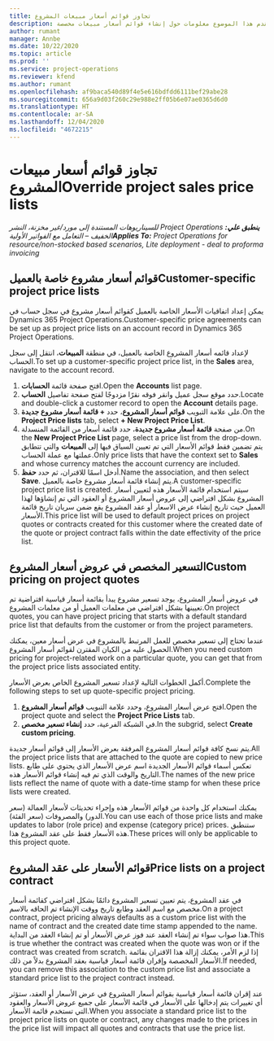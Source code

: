 ```yaml
---
title: تجاوز قوائم أسعار مبيعات المشروع
description: يقدم هذا الموضوع معلومات حول إنشاء قوائم أسعار مبيعات مخصصة.
author: rumant
manager: Annbe
ms.date: 10/22/2020
ms.topic: article
ms.prod: ''
ms.service: project-operations
ms.reviewer: kfend
ms.author: rumant
ms.openlocfilehash: af9baca540d89f4e5e616bdfdd6111bef29abe28
ms.sourcegitcommit: 656a9d03f260c29e988e2ff05b6e07ae0365d6d0
ms.translationtype: HT
ms.contentlocale: ar-SA
ms.lasthandoff: 12/04/2020
ms.locfileid: "4672215"
---
```

# <a name="override-project-sales-price-lists"></a><span data-ttu-id="1087e-103">تجاوز قوائم أسعار مبيعات المشروع</span><span class="sxs-lookup"><span data-stu-id="1087e-103">Override project sales price lists</span></span>

<span data-ttu-id="1087e-104">_**ينطبق علي:** ‏‫Project Operations للسيناريوهات المستندة إلى مورد/غير مخزنة‬، ‏‫النشر الخفيف – التعامل مع الفواتير الأولية‬_</span><span class="sxs-lookup"><span data-stu-id="1087e-104">_**Applies To:** Project Operations for resource/non-stocked based scenarios, Lite deployment - deal to proforma invoicing_</span></span>

## <a name="customer-specific-project-price-lists"></a><span data-ttu-id="1087e-105">قوائم أسعار مشروع خاصة بالعميل</span><span class="sxs-lookup"><span data-stu-id="1087e-105">Customer-specific project price lists</span></span>

<span data-ttu-id="1087e-106">يمكن إعداد اتفاقيات الأسعار الخاصة بالعميل كقوائم أسعار مشروع في سجل حساب في Dynamics 365 Project Operations.</span><span class="sxs-lookup"><span data-stu-id="1087e-106">Customer-specific price agreements can be set up as project price lists on an account record in Dynamics 365 Project Operations.</span></span>

<span data-ttu-id="1087e-107">لإعداد قائمه أسعار المشروع الخاصة بالعميل، في منطقة **المبيعات**، انتقل إلى سجل الحساب.</span><span class="sxs-lookup"><span data-stu-id="1087e-107">To set up a customer-specific project price list, in the **Sales** area, navigate to the account record.</span></span>

1. <span data-ttu-id="1087e-108">افتح صفحة قائمة **الحسابات**.</span><span class="sxs-lookup"><span data-stu-id="1087e-108">Open the **Accounts** list page.</span></span>
2. <span data-ttu-id="1087e-109">حدد موقع سجل عميل وانقر فوقه نقرًا مزدوجًا لفتح صفحة تفاصيل **الحساب**.</span><span class="sxs-lookup"><span data-stu-id="1087e-109">Locate and double-click a customer record to open the **Account** details page.</span></span>
3. <span data-ttu-id="1087e-110">على علامة التبويب **قوائم أسعار المشروع**، حدد **+ قائمة أسعار مشروع جديدة**.</span><span class="sxs-lookup"><span data-stu-id="1087e-110">On the **Project Price lists** tab, select **+ New Project Price List**.</span></span>
4. <span data-ttu-id="1087e-111">من صفحة **قائمة أسعار مشروع جديدة**، حدد قائمة أسعار من القائمة المنسدلة.</span><span class="sxs-lookup"><span data-stu-id="1087e-111">On the **New Project Price List** page, select a price list from the drop-down.</span></span> <span data-ttu-id="1087e-112">يتم تضمين فقط قوائم الأسعار التي تم تعيين السياق فيها إلى **المبيعات** والتي تتطابق عملتها مع عملة الحساب.</span><span class="sxs-lookup"><span data-stu-id="1087e-112">Only price lists that have the context set to **Sales** and whose currency matches the account currency are included.</span></span>
5. <span data-ttu-id="1087e-113">أدخل اسمًا للاقتران، ثم حدد **حفظ**.</span><span class="sxs-lookup"><span data-stu-id="1087e-113">Name the association, and then select **Save**.</span></span> <span data-ttu-id="1087e-114">يتم إنشاء قائمة أسعار مشروع خاصة بالعميل.</span><span class="sxs-lookup"><span data-stu-id="1087e-114">A customer-specific project price list is created.</span></span> <span data-ttu-id="1087e-115">سيتم استخدام قائمة الأسعار هذه لتعيين أسعار المشروع بشكل افتراضي إلى عروض أسعار المشروع أو العقود التي تم إنشاؤها لهذا العميل حيث تاريخ إنشاء عرض الاسعار أو عقد المشروع يقع ضمن سريان تاريخ قائمة الأسعار.</span><span class="sxs-lookup"><span data-stu-id="1087e-115">This price list will be used to default project prices on project quotes or contracts created for this customer where the created date of the quote or project contract falls within the date effectivity of the price list.</span></span>

## <a name="custom-pricing-on-project-quotes"></a><span data-ttu-id="1087e-116">التسعير المخصص في عروض أسعار المشروع</span><span class="sxs-lookup"><span data-stu-id="1087e-116">Custom pricing on project quotes</span></span>

<span data-ttu-id="1087e-117">في عروض أسعار المشروع، يوجد تسعير مشروع يبدأ بقائمة أسعار قياسية افتراضية تم تعيينها بشكل افتراضي من معلمات العميل أو من معلمات المشروع.</span><span class="sxs-lookup"><span data-stu-id="1087e-117">On project quotes, you can have project pricing that starts with a default standard price list that defaults from the customer or from the project parameters.</span></span>

<span data-ttu-id="1087e-118">عندما تحتاج إلى تسعير مخصص للعمل المرتبط بالمشروع في عرض أسعار معين، يمكنك الحصول عليه من الكيان المقترن لقوائم أسعار المشروع.</span><span class="sxs-lookup"><span data-stu-id="1087e-118">When you need custom pricing for project-related work on a particular quote, you can get that from the project price lists associated entity.</span></span>

<span data-ttu-id="1087e-119">أكمل الخطوات التالية لإعداد تسعير المشروع الخاص بعرض الأسعار.</span><span class="sxs-lookup"><span data-stu-id="1087e-119">Complete the following steps to set up quote-specific project pricing.</span></span>

1. <span data-ttu-id="1087e-120">افتح عرض أسعار المشروع، وحدد علامة التبويب **قوائم أسعار المشروع**.</span><span class="sxs-lookup"><span data-stu-id="1087e-120">Open the project quote and select the **Project Price Lists** tab.</span></span>
2. <span data-ttu-id="1087e-121">في الشبكة الفرعية، حدد **إنشاء تسعير مخصص**.</span><span class="sxs-lookup"><span data-stu-id="1087e-121">In the subgrid, select **Create custom pricing**.</span></span>

<span data-ttu-id="1087e-122">يتم نسخ كافة قوائم أسعار المشروع المرفقة بعرض الأسعار إلى قوائم أسعار جديدة.</span><span class="sxs-lookup"><span data-stu-id="1087e-122">All the project price lists that are attached to the quote are copied to new price lists.</span></span> <span data-ttu-id="1087e-123">تعكس أسماء قوائم الأسعار الجديدة اسم عرض الأسعار الذي يحتوي على طابع التاريخ والوقت الذي تم فيه إنشاء قوائم الأسعار هذه.</span><span class="sxs-lookup"><span data-stu-id="1087e-123">The names of the new price lists reflect the name of quote with a date-time stamp for when these price lists were created.</span></span>

<span data-ttu-id="1087e-124">يمكنك استخدام كل واحدة من قوائم الأسعار هذه وإجراء تحديثات لأسعار العمالة (سعر الدور) والمصروفات (سعر الفئة).</span><span class="sxs-lookup"><span data-stu-id="1087e-124">You can use each of those price lists and make updates to labor (role price) and expense (category price) prices.</span></span> <span data-ttu-id="1087e-125">ستنطبق هذه الأسعار فقط على عقد المشروع هذا.</span><span class="sxs-lookup"><span data-stu-id="1087e-125">These prices will only be applicable to this project quote.</span></span>

## <a name="price-lists-on-a-project-contract"></a><span data-ttu-id="1087e-126">قوائم الأسعار على عقد المشروع</span><span class="sxs-lookup"><span data-stu-id="1087e-126">Price lists on a project contract</span></span>

<span data-ttu-id="1087e-127">في عقد المشروع، يتم تعيين تسعير المشروع دائمًا بشكل افتراضي كقائمة أسعار مخصص مع اسم العقد وطابع تاريخ ووقت الإنشاء تم الحاقه بالاسم.</span><span class="sxs-lookup"><span data-stu-id="1087e-127">On a project contract, project pricing always defaults as a custom price list with the name of contract and the created date time stamp appended to the name.</span></span> <span data-ttu-id="1087e-128">هذا صواب سواء تم إنشاء العقد عند فوز عرض الأسعار أو تم إنشاء العقد من البداية.</span><span class="sxs-lookup"><span data-stu-id="1087e-128">This is true whether the contract was created when the quote was won or if the contract was created from scratch.</span></span> <span data-ttu-id="1087e-129">إذا لزم الأمر، يمكنك إزالة هذا الاقتران بقائمة الأسعار المخصصة وإقران قائمة أسعار قياسية بعقد المشروع بدلاً من ذلك.</span><span class="sxs-lookup"><span data-stu-id="1087e-129">If needed, you can remove this association to the custom price list and associate a standard price list to the project contract instead.</span></span>

<span data-ttu-id="1087e-130">عند إقران قائمة أسعار قياسية بقوائم أسعار المشروع في عرض الأسعار أو العقد، ستؤثر أي تغييرات يتم إدخالها على الأسعار في قائمة الأسعار على جميع عروض الأسعار والعقود التي تستخدم قائمة الأسعار.</span><span class="sxs-lookup"><span data-stu-id="1087e-130">When you associate a standard price list to the project price lists on quote or contract, any changes made to the prices in the price list will impact all quotes and contracts that use the price list.</span></span>
